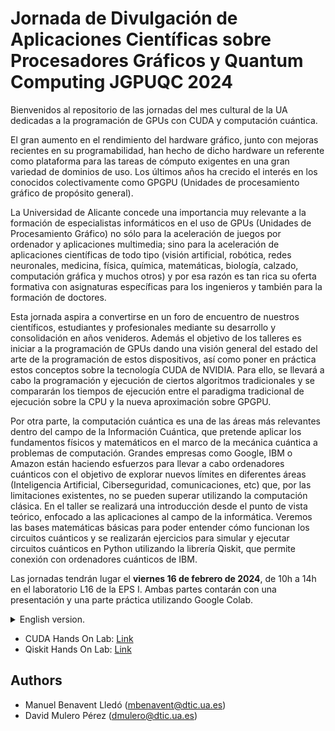 # Jornada de Divulgación de Aplicaciones Científicas sobre Procesadores Gráficos y Quantum Computing JGPUQC 2024
Bienvenidos al repositorio de las jornadas del mes cultural de la UA dedicadas a la programación de GPUs con CUDA y computación cuántica.

El gran aumento en el rendimiento del hardware gráfico, junto con mejoras recientes en su programabilidad, han hecho de dicho hardware un referente como plataforma para las tareas de cómputo exigentes en una gran variedad de dominios de uso. Los últimos años ha crecido el interés en los conocidos colectivamente como GPGPU (Unidades de procesamiento gráfico de propósito general).

La Universidad de Alicante concede una importancia muy relevante a la formación de especialistas informáticos en el uso de GPUs (Unidades de Procesamiento Gráfico) no sólo para la aceleración de juegos por ordenador y aplicaciones multimedia; sino para la aceleración de aplicaciones científicas de todo tipo (visión artificial, robótica, redes neuronales, medicina, física, química, matemáticas, biología, calzado, computación gráfica y muchos otros) y por esa razón es tan rica su oferta formativa con asignaturas específicas para los ingenieros y también para la formación de doctores.

Esta jornada aspira a convertirse en un foro de encuentro de nuestros científicos, estudiantes y profesionales mediante su desarrollo y consolidación en años venideros. Además el objetivo de los talleres es iniciar a la programación de GPUs dando una visión general del estado del arte de la programación de estos dispositivos, así como poner en práctica estos conceptos sobre la tecnología CUDA de NVIDIA. Para ello, se llevará a cabo la programación y ejecución de ciertos algoritmos tradicionales y se compararán los tiempos de ejecución entre el paradigma tradicional de ejecución sobre la CPU y la nueva aproximación sobre GPGPU.

Por otra parte, la computación cuántica es una de las áreas más relevantes dentro del campo de la Información Cuántica, que pretende aplicar los fundamentos físicos y matemáticos en el marco de la mecánica cuántica a problemas de computación. Grandes empresas como Google, IBM o Amazon están haciendo esfuerzos para llevar a cabo ordenadores cuánticos con el objetivo de explorar nuevos límites en diferentes áreas (Inteligencia Artificial, Ciberseguridad, comunicaciones, etc) que, por las limitaciones existentes, no se pueden superar utilizando la computación clásica. En el taller se realizará una introducción desde el punto de vista teórico, enfocado a las aplicaciones al campo de la informática. Veremos las bases matemáticas básicas para poder entender cómo funcionan los circuitos cuánticos y se realizarán ejercicios para simular y ejecutar circuitos cuánticos en Python utilizando la librería Qiskit, que permite conexión con ordenadores cuánticos de IBM.

Las jornadas tendrán lugar el **viernes 16 de febrero de 2024**, de 10h a 14h en el laboratorio L16 de la EPS I. Ambas partes contarán con una presentación y una parte práctica utilizando Google Colab.

<details ><summary>English version. </summary><p>
Welcome to the repository of the UA Cultural Month conference on GPU programming with CUDA and quantum computing.

The huge increase in the performance of graphics hardware, coupled with recent improvements in its programmability, has made such hardware a benchmark as a platform for demanding computational tasks in a wide variety of usage domains. In recent years there has been a growing interest in what are collectively known as GPGPUs (General Purpose Graphics Processing Units).

The University of Alicante attaches great importance to the training of computer specialists in the use of GPUs (Graphics Processing Units) not only for the acceleration of computer games and multimedia applications, but for the acceleration of scientific applications of all kinds (computer vision, robotics, neural networks, medicine, physics, chemistry, mathematics, biology, footwear, computer graphics and many others) and for that reason its training offer is so rich with specific subjects for engineers and also for the training of doctors.

This workshop aims to become a meeting forum for our scientists, students and professionals through its development and consolidation in the years to come. In addition, the aim of the workshops is to introduce GPU programming by giving an overview of the state of the art of programming these devices, as well as to put these concepts into practice on NVIDIA's CUDA technology. For this, the programming and execution of certain traditional algorithms will be carried out and the execution times between the traditional paradigm of execution on the CPU and the new approach on GPGPU will be compared.

On the other hand, quantum computing is one of the most relevant areas within the field of Quantum Information, which aims to apply the physical and mathematical foundations in the framework of quantum mechanics to computational problems. Large companies such as Google, IBM or Amazon are making efforts to carry out quantum computers with the aim of exploring new limits in different areas (Artificial Intelligence, Cybersecurity, communications, etc) that, due to existing limitations, cannot be overcome using classical computing. The workshop will provide an introduction from a theoretical point of view, focused on applications to the field of computer science. We will see the basic mathematical basis to understand how quantum circuits work and we will perform exercises to simulate and execute quantum circuits in Python using the Qiskit library, which allows connection with IBM quantum computers.

The conference will take place on **Friday, February 16, 2024**, from 10h to 14h in the laboratory L16 of the EPS I. Both parts will have a presentation and a practical part using Google Colab.

</details>

- CUDA Hands On Lab: [Link](https://colab.research.google.com/drive/1SG2glGFnpRbcmqNhtlDXqVboQRhwDjy6?usp=sharing)
- Qiskit Hands On Lab: [Link](https://drive.google.com/file/d/13LGJdaAAb7_VBVEoO0pOuQ7s-grJuyDY/view?usp=sharing)

## Authors
- Manuel Benavent Lledó ([mbenavent@dtic.ua.es](mailto:mbenavent@dtic.ua.es))
- David Mulero Pérez ([dmulero@dtic.ua.es](mailto:dmulero@dtic.ua.es))
